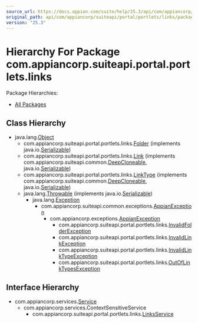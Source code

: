 ```yaml
---
source_url: https://docs.appian.com/suite/help/25.3/api/com/appiancorp/suiteapi/portal/portlets/links/package-tree.html
original_path: api/com/appiancorp/suiteapi/portal/portlets/links/package-tree.html
version: "25.3"
---
```


# Hierarchy For Package com.appiancorp.suiteapi.portal.portlets.links

Package Hierarchies:

-   [All Packages](../../../../../../overview-tree.html)

## Class Hierarchy

-   java.lang.[Object](https://docs.oracle.com/en/java/javase/17/docs/api/java.base/java/lang/Object.html "class or interface in java.lang")
    -   com.appiancorp.suiteapi.portal.portlets.links.[Folder](Folder.html "class in com.appiancorp.suiteapi.portal.portlets.links") (implements java.io.[Serializable](https://docs.oracle.com/en/java/javase/17/docs/api/java.base/java/io/Serializable.html "class or interface in java.io"))
    -   com.appiancorp.suiteapi.portal.portlets.links.[Link](Link.html "class in com.appiancorp.suiteapi.portal.portlets.links") (implements com.appiancorp.suiteapi.common.[DeepCloneable](../../../common/DeepCloneable.html "interface in com.appiancorp.suiteapi.common"), java.io.[Serializable](https://docs.oracle.com/en/java/javase/17/docs/api/java.base/java/io/Serializable.html "class or interface in java.io"))
    -   com.appiancorp.suiteapi.portal.portlets.links.[LinkType](LinkType.html "class in com.appiancorp.suiteapi.portal.portlets.links") (implements com.appiancorp.suiteapi.common.[DeepCloneable](../../../common/DeepCloneable.html "interface in com.appiancorp.suiteapi.common"), java.io.[Serializable](https://docs.oracle.com/en/java/javase/17/docs/api/java.base/java/io/Serializable.html "class or interface in java.io"))
    -   java.lang.[Throwable](https://docs.oracle.com/en/java/javase/17/docs/api/java.base/java/lang/Throwable.html "class or interface in java.lang") (implements java.io.[Serializable](https://docs.oracle.com/en/java/javase/17/docs/api/java.base/java/io/Serializable.html "class or interface in java.io"))
        -   java.lang.[Exception](https://docs.oracle.com/en/java/javase/17/docs/api/java.base/java/lang/Exception.html "class or interface in java.lang")
            -   com.appiancorp.suiteapi.common.exceptions.[AppianException](../../../common/exceptions/AppianException.html "class in com.appiancorp.suiteapi.common.exceptions")
                -   com.appiancorp.exceptions.[AppianException](../../../../exceptions/AppianException.html "class in com.appiancorp.exceptions")
                    -   com.appiancorp.suiteapi.portal.portlets.links.[InvalidFolderException](InvalidFolderException.html "class in com.appiancorp.suiteapi.portal.portlets.links")
                    -   com.appiancorp.suiteapi.portal.portlets.links.[InvalidLinkException](InvalidLinkException.html "class in com.appiancorp.suiteapi.portal.portlets.links")
                    -   com.appiancorp.suiteapi.portal.portlets.links.[InvalidLinkTypeException](InvalidLinkTypeException.html "class in com.appiancorp.suiteapi.portal.portlets.links")
                    -   com.appiancorp.suiteapi.portal.portlets.links.[OutOfLinkTypesException](OutOfLinkTypesException.html "class in com.appiancorp.suiteapi.portal.portlets.links")

## Interface Hierarchy

-   com.appiancorp.services.[Service](../../../../services/Service.html "interface in com.appiancorp.services")
    -   com.appiancorp.services.ContextSensitiveService
        -   com.appiancorp.suiteapi.portal.portlets.links.[LinksService](LinksService.html "interface in com.appiancorp.suiteapi.portal.portlets.links")